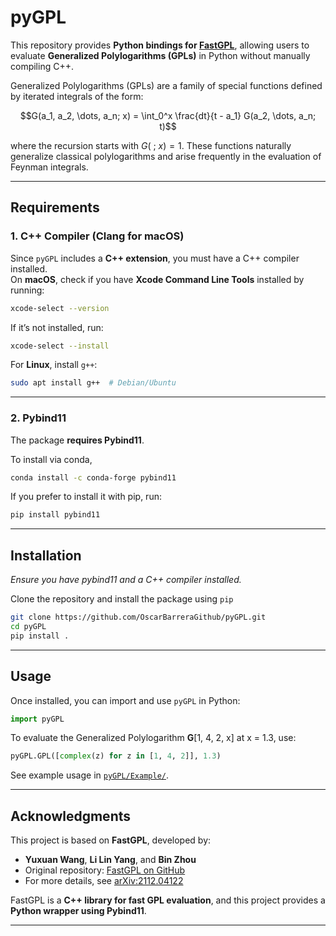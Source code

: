 # pyGPL

This repository provides **Python bindings for [FastGPL](https://github.com/llyang/FastGPL)**, allowing users to evaluate **Generalized Polylogarithms (GPLs)** in Python without manually compiling C++.

Generalized Polylogarithms (GPLs) are a family of special functions defined by iterated integrals of the form:

$$G(a_1, a_2, \dots, a_n; x) = \int_0^x \frac{dt}{t - a_1} G(a_2, \dots, a_n; t)$$

where the recursion starts with $G($ $;$ $x) = 1$. These functions naturally generalize classical polylogarithms and arise frequently in the evaluation of Feynman integrals.


---

## Requirements

### 1. C++ Compiler (Clang for macOS)
Since `pyGPL` includes a **C++ extension**, you must have a C++ compiler installed.  
On **macOS**, check if you have **Xcode Command Line Tools** installed by running:

```bash
xcode-select --version
```

If it’s not installed, run:
```bash
xcode-select --install
```

For **Linux**, install `g++`:
```bash
sudo apt install g++  # Debian/Ubuntu
```

---

### 2. Pybind11
The package **requires Pybind11**. 

To install via conda,
```bash
conda install -c conda-forge pybind11 
```

If you prefer to install it with pip, run:
```bash
pip install pybind11
```

---

## Installation

*Ensure you have pybind11 and a C++ compiler installed.*

Clone the repository and install the package using `pip`
   ```bash
   git clone https://github.com/OscarBarreraGithub/pyGPL.git
   cd pyGPL
   pip install .
   ```

---

## Usage

Once installed, you can import and use `pyGPL` in Python:
```python
import pyGPL
```

To evaluate the Generalized Polylogarithm **G**[1, 4, 2, x] at x = 1.3, use:

```python
pyGPL.GPL([complex(z) for z in [1, 4, 2]], 1.3)
```

See example usage in [`pyGPL/Example/`](pyGPL/Example/).


---

## Acknowledgments
This project is based on **FastGPL**, developed by:
- **Yuxuan Wang**, **Li Lin Yang**, and **Bin Zhou**  
- Original repository: [FastGPL on GitHub](https://github.com/llyang/FastGPL)  
- For more details, see [arXiv:2112.04122](https://arxiv.org/abs/2112.04122)

FastGPL is a **C++ library for fast GPL evaluation**, and this project provides a **Python wrapper using Pybind11**.

---
